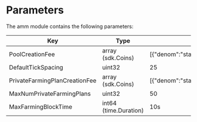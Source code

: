<!-- order: 6 -->

# Parameters

The amm module contains the following parameters:

| Key                           | Type                  | Example                                |
|-------------------------------|-----------------------|----------------------------------------|
| PoolCreationFee               | array (sdk.Coins)     | [{"denom":"stake","amount":"1000000"}] |
| DefaultTickSpacing            | uint32                | 25                                     |
| PrivateFarmingPlanCreationFee | array (sdk.Coins)     | [{"denom":"stake","amount":"1000000"}] |
| MaxNumPrivateFarmingPlans     | uint32                | 50                                     |
| MaxFarmingBlockTime           | int64 (time.Duration) | 10s                                    |
